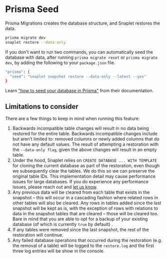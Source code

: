 # Prisma Seed

Prisma Migrations creates the database structure, and Snaplet restores the data.

```bash
prisma migrate dev
snaplet restore --data-only
```

If you don't want to run two commands, you can automatically seed the database with data, after running `prisma migrate reset` or `prisma migrate dev`, by adding the following to your `package.json` file.

```bash
"prisma": {
  "seed": "snaplet snapshot restore --data-only --latest --yes"
}
```

Learn ["how to seed your database in Prisma"](https://www.prisma.io/docs/guides/database/seed-database#how-to-seed-your-database-in-prisma) from their documentation.

## Limitations to consider
There are a few things to keep in mind when running this feature:
1. Backwards incompatible table changes will result in no data being restored for the entire table. Backwards incompatible changes include but aren’t limited to: removed columns or newly added columns that do not have any default values. The result of attempting a restoration with the `--data-only flag`, given the above changes will result in an empty table.
2. Under the hood, Snaplet relies on `CREATE DATABASE ... WITH TEMPLATE` for cloning the current database as part of the restoration, even though we subsequently clear the tables. We do this so we can preserve the original table IDs. This implementation detail may cause performance issues for large databases. If you do experience any performance issues, please reach out and [let us know](https://discord.com/invite/6HUuajc866).
3. Any previous data will be cleared from each table that exists in the snapshot – this will occur in a cascading fashion where related rows in other tables will also be cleared. Any rows in tables added since the last snapshot will be kept as is, with the exception of rows with relations to data in the snapshot tables that are cleared – those will be cleared too.  Bare in mind that you are able to opt for a backup of your existing database (of which is currently `true` by default) .
4. If any tables were removed since the last snapshot, the rest of the restoration will continue.
5. Any failed database operations that occurred during the restoration (e.g. the removal of a table) will be logged to the `restore.log` and the first three log entries will be show in the console. 
